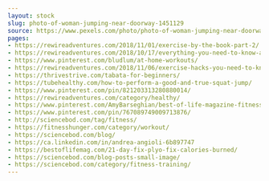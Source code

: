 ```yaml
---
layout: stock
slug: photo-of-woman-jumping-near-doorway-1451129
source: https://www.pexels.com/photo/photo-of-woman-jumping-near-doorway-1451129/
pages:
- https://rewireadventures.com/2018/11/01/exercise-by-the-book-part-2/
- https://rewireadventures.com/2018/10/17/everything-you-need-to-know-about-exercise/
- https://www.pinterest.com/bludlum/at-home-workouts/
- https://rewireadventures.com/2018/11/06/exercise-hacks-you-need-to-know/
- https://thrivestrive.com/tabata-for-beginners/
- https://tubehealthy.com/how-to-perform-a-good-and-true-squat-jump/
- https://www.pinterest.com/pin/821203313280880014/
- https://rewireadventures.com/category/healthy/
- https://www.pinterest.com/AmyBarseghian/best-of-life-magazine-fitness/
- https://www.pinterest.com/pin/767089749009713876/
- http://sciencebod.com/tag/fitness/
- https://fitnesshunger.com/category/workout/
- https://sciencebod.com/blog/
- https://ca.linkedin.com/in/andrea-angioli-6b897747
- https://bestoflifemag.com/21-day-fix-plyo-fix-calories-burned/
- https://sciencebod.com/blog-posts-small-image/
- https://sciencebod.com/category/fitness-training/
---
```

